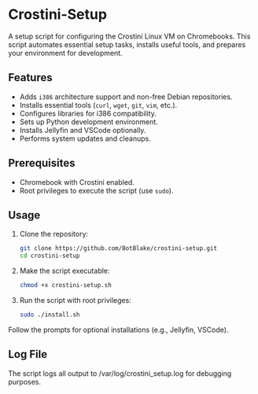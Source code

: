 # Crostini-Setup

A setup script for configuring the Crostini Linux VM on Chromebooks. This script automates essential setup tasks, installs useful tools, and prepares your environment for development.

## Features
- Adds `i386` architecture support and non-free Debian repositories.
- Installs essential tools (`curl`, `wget`, `git`, `vim`, etc.).
- Configures libraries for i386 compatibility.
- Sets up Python development environment.
- Installs Jellyfin and VSCode optionally.
- Performs system updates and cleanups.

## Prerequisites
- Chromebook with Crostini enabled.
- Root privileges to execute the script (use `sudo`).

## Usage
1. Clone the repository:
   ```bash
   git clone https://github.com/BotBlake/crostini-setup.git
   cd crostini-setup
    ```
   
2. Make the script executable:
    ```bash
    chmod +x crostini-setup.sh
    ```
3. Run the script with root privileges:
    ```bash
    sudo ./install.sh
    ```
  Follow the prompts for optional installations (e.g., Jellyfin, VSCode).

## Log File
The script logs all output to /var/log/crostini_setup.log for debugging purposes.
